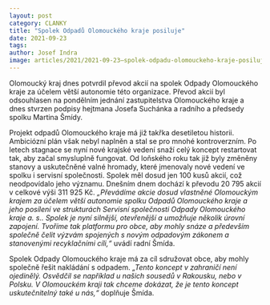 ```yaml
---
layout: post
category: CLANKY
title: "Spolek Odpadů Olomouckého kraje posiluje"
date: 2021-09-23
tags:
author: Josef Indra
image: articles/2021/2021-09-23–spolek-odpadu-olomouckeho-kraje-posiluje.jpg  #751x422 pixelu
---
```

Olomoucký kraj dnes potvrdil převod akcií na spolek Odpady Olomouckého kraje za účelem větší autonomie této organizace. Převod akcií byl odsouhlasen na pondělním jednání zastupitelstva Olomouckého kraje a dnes stvrzen podpisy hejtmana Josefa Suchánka a radního a předsedy spolku Martina Šmídy. 
 
Projekt odpadů Olomouckého kraje má již takřka desetiletou historii. Ambiciózní plán však nebyl naplněn a stal se pro mnohé kontroverzním. Po letech stagnace se nyní nové krajské vedení snaží celý koncept restartovat tak, aby začal smysluplně fungovat. Od loňského roku tak již byly změněny stanovy a uskutečněné valné hromady, které jmenovaly nové vedení ve spolku i servisní společnosti. Spolek měl dosud jen 100 kusů akcií, což neodpovídalo jeho významu. Dnešním dnem dochází k převodu 20 795 akcií v celkové výši 311 925 Kč. *„Převádíme akcie dosud vlastněné Olomouckým krajem za účelem větší autonomie spolku Odpadů Olomouckého kraje a jeho posílení ve strukturách Servisní společnosti Odpady Olomouckého kraje a. s.. Spolek je nyní silnější, otevřenější a umožňuje několik úrovní zapojení. Tvoříme tak platformu pro obce, aby mohly snáze a především společně čelit výzvám spojených s novým odpadovým zákonem a stanovenými recyklačními cíli,“* uvádí radní Šmída. 
 
Spolek Odpady Olomouckého kraje má za cíl sdružovat obce, aby mohly společně řešit nakládání s odpadem. *„Tento koncept v zahraničí není ojedinělý. Osvědčil se například u našich sousedů v Rakousku, nebo v Polsku. V Olomouckém kraji tak chceme dokázat, že je tento koncept uskutečnitelný také u nás,“* doplňuje Šmída.

